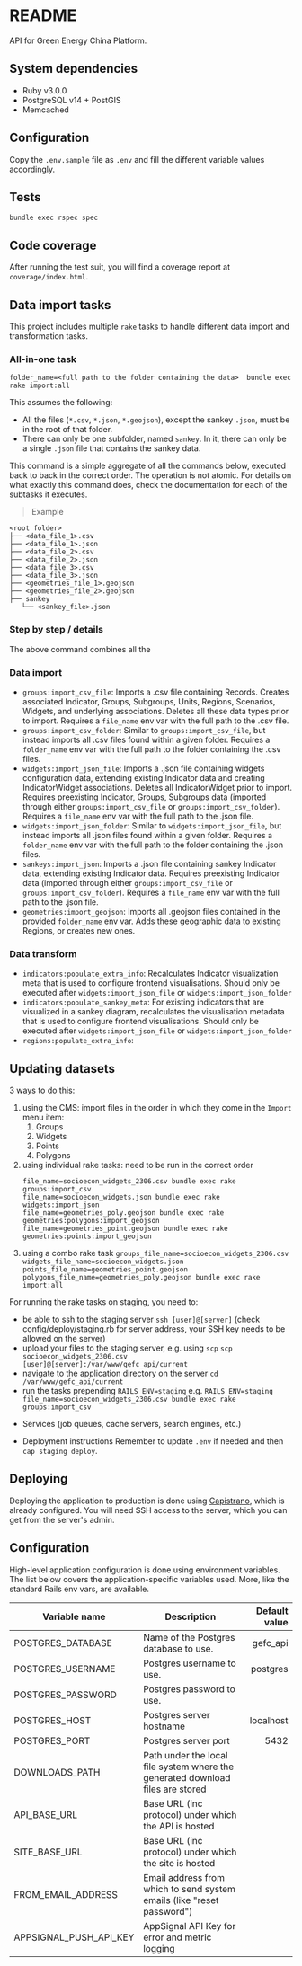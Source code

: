 # README

API for Green Energy China Platform.

## System dependencies

- Ruby v3.0.0
- PostgreSQL v14 + PostGIS
- Memcached

## Configuration

Copy the `.env.sample` file as `.env` and fill the different variable values accordingly.

## Tests

`bundle exec rspec spec`

## Code coverage

After running the test suit, you will find a coverage report at `coverage/index.html`.

## Data import tasks

This project includes multiple `rake` tasks to handle different data import and transformation tasks.

### All-in-one task

`folder_name=<full path to the folder containing the data>  bundle exec rake import:all`

This assumes the following:
- All the files (`*.csv`, `*.json`, `*.geojson`), except the sankey `.json`, must be in the root of that folder.
- There can only be one subfolder, named `sankey`. In it, there can only be a single `.json` file that contains the sankey data.

This command is a simple aggregate of all the commands below, executed back to back in the correct order. The operation
is not atomic. For details on what exactly this command does, check the documentation for each of the subtasks it executes.

> Example

```
<root folder>
├── <data_file_1>.csv
├── <data_file_1>.json
├── <data_file_2>.csv
├── <data_file_2>.json
├── <data_file_3>.csv
├── <data_file_3>.json
├── <geometries_file_1>.geojson
├── <geometries_file_2>.geojson
├── sankey
   └── <sankey_file>.json
```

### Step by step / details

The above command combines all the 

### Data import

- `groups:import_csv_file`: Imports a .csv file containing Records. Creates associated Indicator, Groups, Subgroups,
  Units, Regions, Scenarios, Widgets, and underlying associations. Deletes all these data types prior to import.
  Requires a `file_name` env var with the full path to the .csv file.
- `groups:import_csv_folder`: Similar to `groups:import_csv_file`, but instead imports all .csv files found within a
  given folder. Requires a `folder_name` env var with the full path to the folder containing the .csv files.
- `widgets:import_json_file`: Imports a .json file containing widgets configuration data, extending existing Indicator
  data and creating IndicatorWidget associations. Deletes all IndicatorWidget prior to import. Requires preexisting
  Indicator, Groups, Subgroups data (imported through either `groups:import_csv_file` or `groups:import_csv_folder`).
  Requires a `file_name` env var with the full path to the .json file.
- `widgets:import_json_folder`: Similar to `widgets:import_json_file`, but instead imports all .json files found within
  a given folder. Requires a `folder_name` env var with the full path to the folder containing the .json files.
- `sankeys:import_json`: Imports a .json file containing sankey Indicator data, extending existing Indicator data.
  Requires preexisting Indicator data (imported through either `groups:import_csv_file` or `groups:import_csv_folder`).
  Requires a `file_name` env var with the full path to the .json file.
- `geometries:import_geojson`: Imports all .geojson files contained in the provided `folder_name` env var.
  Adds these geographic data to existing Regions, or creates new ones.

### Data transform

- `indicators:populate_extra_info`: Recalculates Indicator visualization meta that is used to configure frontend visualisations. 
   Should only be executed after `widgets:import_json_file` or `widgets:import_json_folder`
- `indicators:populate_sankey_meta`: For existing indicators that are visualized in a sankey diagram, recalculates the
  visualisation metadata that is used to configure frontend visualisations. Should only be executed
  after `widgets:import_json_file` or `widgets:import_json_folder`
- `regions:populate_extra_info`: <TBD>

## Updating datasets

3 ways to do this:

1. using the CMS: import files in the order in which they come in the `Import` menu item:
    1. Groups
    2. Widgets
    3. Points
    4. Polygons
2. using individual rake tasks: need to be run in the correct order
   ```
   file_name=socioecon_widgets_2306.csv bundle exec rake groups:import_csv
   file_name=socioecon_widgets.json bundle exec rake widgets:import_json
   file_name=geometries_poly.geojson bundle exec rake geometries:polygons:import_geojson
   file_name=geometries_point.geojson bundle exec rake geometries:points:import_geojson
   ```
3. using a combo rake task
   `groups_file_name=socioecon_widgets_2306.csv widgets_file_name=socioecon_widgets.json points_file_name=geometries_point.geojson polygons_file_name=geometries_poly.geojson bundle exec rake import:all`

For running the rake tasks on staging, you need to:

- be able to ssh to the staging server
  `ssh [user]@[server]` (check config/deploy/staging.rb for server address, your SSH key needs to be allowed on the
  server)
- upload your files to the staging server, e.g. using `scp`
  `scp socioecon_widgets_2306.csv [user]@[server]:/var/www/gefc_api/current`
- navigate to the application directory on the server
  `cd /var/www/gefc_api/current`
- run the tasks prepending `RAILS_ENV=staging`
  e.g. `RAILS_ENV=staging file_name=socioecon_widgets_2306.csv bundle exec rake groups:import_csv`


* Services (job queues, cache servers, search engines, etc.)

* Deployment instructions
  Remember to update `.env` if needed and then `cap staging deploy`.

## Deploying

Deploying the application to production is done using [Capistrano](https://capistranorb.com/), which is already
configured.
You will need SSH access to the server, which you can get from the server's admin.

## Configuration

High-level application configuration is done using environment variables. The list below covers the application-specific
variables used. More, like the standard Rails env vars, are available.

| Variable name          | Description                                                                                       | Default value |
|------------------------|---------------------------------------------------------------------------------------------------|--------------:|
| POSTGRES_DATABASE      | Name of the Postgres database to use.                                                             |      gefc_api |
| POSTGRES_USERNAME      | Postgres username to use.                                                                         |      postgres |
| POSTGRES_PASSWORD      | Postgres password to use.                                                                         |               |
| POSTGRES_HOST          | Postgres server hostname                                                                          |     localhost |
| POSTGRES_PORT          | Postgres server port                                                                              |          5432 |
| DOWNLOADS_PATH         | Path under the local file system where the generated download files are stored                    |               |
| API_BASE_URL           | Base URL (inc protocol) under which the API is hosted                                             |               |
| SITE_BASE_URL          | Base URL (inc protocol) under which the site is hosted                                            |               |
| FROM_EMAIL_ADDRESS     | Email address from which to send system emails (like "reset password")                            |               |
| APPSIGNAL_PUSH_API_KEY | AppSignal API Key for error and metric logging                                                    |               |
